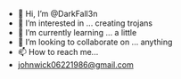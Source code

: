 - 👋 Hi, I’m @DarkFall3n
- 👀 I’m interested in ... creating trojans
- 🌱 I’m currently learning ... a little 
- 💞️ I’m looking to collaborate on ... anything 
- 📫 How to reach me...
- johnwick06221986@gmail.com
<!---
DarkFall3n/DarkFall3n is a ✨ special ✨ repository because its `README.md` (this file) appears on your GitHub profile.
You can click the Preview link to take a look at your changes.
--->
